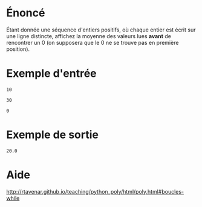 # **Énoncé**

Étant donnée une séquence d'entiers positifs, où chaque entier est écrit sur une ligne distincte, affichez la moyenne des valeurs lues **avant** de rencontrer un 0 (on supposera que le 0 ne se trouve pas en première position).

# **Exemple d'entrée**

```
10
```

```
30
```

```
0
```

# **Exemple de sortie**

```
20.0
```

# Aide

http://rtavenar.github.io/teaching/python_poly/html/poly.html#boucles-while